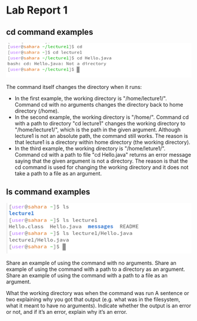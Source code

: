 # **Lab Report 1**
## cd command examples
![Image](cd.png)

The command itself changes the directory when it runs:
* In the first example, the working directory is "/home/lecture1/". Command cd with no arguments changes the directory back to home directory (/home).
* In the second example, the working directory is "/home/". Command cd with a path to directory "cd lecture1" changes the working directory to "/home/lecture1/", which is the path in the given argument. Although lecture1 is not an absolute path, the command still works. The reason is that lecture1 is a directory within home directory (the working directory).
* In the third example, the working directory is "/home/leture1/". Command cd with a path to file "cd Hello.java" returns an error message saying that the given argument is not a directory. The reason is that the cd command is used for changing the working directory and it does not take a path to a file as an argument.


## ls command examples
![Image](ls.png)






Share an example of using the command with no arguments.
Share an example of using the command with a path to a directory as an argument.
Share an example of using the command with a path to a file as an argument.

What the working directory was when the command was run
A sentence or two explaining why you got that output (e.g. what was in the filesystem, what it meant to have no arguments).
Indicate whether the output is an error or not, and if it’s an error, explain why it’s an error.
